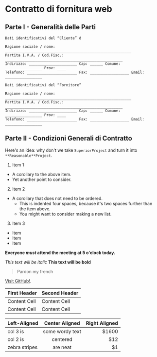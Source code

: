 # Contratto di fornitura web

## Parte I - Generalità delle Parti
```
Dati identificativi del “Cliente” d

Ragione sociale / nome: __________________________________________________________
Partita I.V.A. / Cod.Fisc.: ______________________________________________________
Indirizzo: ______________________ Cap: ______ Comune: _________________ Prov: ____ 
Telefono: _______________________ Fax: __________________ Email: _________________

Dati identificativi del “Fornitore” 

Ragione sociale / nome: __________________________________________________________
Partita I.V.A. / Cod.Fisc.: ______________________________________________________
Indirizzo: ______________________ Cap: ______ Comune: _________________ Prov: ____ 
Telefono: _______________________ Fax: __________________ Email: _________________
```

## Parte II - Condizioni Generali di Contratto
Here's an idea: why don't we take `SuperiorProject` and turn it into `**Reasonable**Project`.

1. Item 1
  * A corollary to the above item.
  * Yet another point to consider.
2. Item 2
  * A corollary that does not need to be ordered.
    * This is indented four spaces, because it's two spaces further than the item above.
    * You might want to consider making a new list.
3. Item 3


* Item
* Item
* Item

**Everyone _must_ attend the meeting at 5 o'clock today.**

*This text will be italic*
**This text will be bold**

> Pardon my french

[Visit GitHub!](www.github.com).

| First Header  | Second Header |
| ------------- | ------------- |
| Content Cell  | Content Cell  |
| Content Cell  | Content Cell  |

| Left-Aligned  | Center Aligned  | Right Aligned |
| :------------ |:---------------:| -----:|
| col 3 is      | some wordy text | $1600 |
| col 2 is      | centered        |   $12 |
| zebra stripes | are neat        |    $1 |
